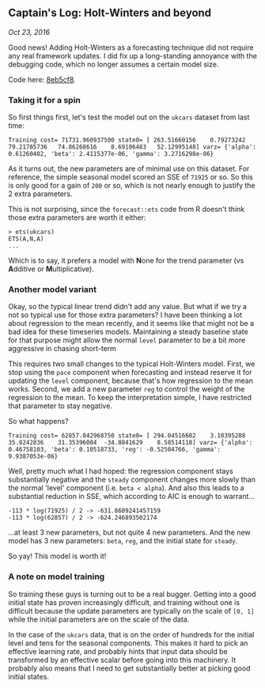 ## Captain's Log: Holt-Winters and beyond
*Oct 23, 2016*

Good news! Adding Holt-Winters as a forecasting technique did not require any real framework updates. I did fix up a long-standing annoyance with the debugging code, which no longer assumes a certain model size.

Code here: [8eb5cf8](https://github.com/mcskinner/ets/commit/8eb5cf8cdae20b406b4a098f204ab576c7e2114d).

### Taking it for a spin

So first things first, let's test the model out on the `ukcars` dataset from last time:

`Training cost= 71731.960937500 state0= [ 263.51660156    0.79273242   79.21785736   74.86268616    8.69106483   52.12995148] varz= {'alpha': 0.61260402, 'beta': 2.4115377e-06, 'gamma': 3.2716298e-06}`

As it turns out, the new parameters are of minimal use on this dataset. For reference, the simple seasonal model scored an SSE of `71925` or so. So this is only good for a gain of `200` or so, which is not nearly enough to justify the 2 extra parameters.

This is not surprising, since the `forecast::ets` code from R doesn't think those extra parameters are worth it either:

```
> ets(ukcars)
ETS(A,N,A) 
...
```

Which is to say, it prefers a model with **N**one for the trend parameter (vs **A**dditive or **M**ultiplicative).

### Another model variant

Okay, so the typical linear trend didn't add any value. But what if we try a not so typical use for those extra parameters? I have been thinking a lot about regression to the mean recently, and it seems like that might not be a bad idea for these timeseries models. Maintaining a steady baseline state for that purpose might allow the normal `level` parameter to be a bit more aggressive in chasing short-term 

This requires two small changes to the typical Holt-Winters model. First, we stop using the `pace` component when forecasting and instead reserve it for updating the `level` component, because that's how regression to the mean works. Second, we add a new parameter `reg` to control the weight of the regression to the mean. To keep the interpretation simple, I have restricted that parameter to stay negative.

So what happens?

`Training cost= 62857.042968750 state0= [ 294.04516602    3.10395288   35.8242836    31.35396004  -34.8841629    8.58514118] varz= {'alpha': 0.46758103, 'beta': 0.10518733, 'reg': -0.52504766, 'gamma': 9.9387053e-06}`

Well, pretty much what I had hoped: the regression component stays substantially negative and the `steady` component changes more slowly than the normal 'level' component (i.e. `beta < alpha`). And also this leads to a substantial reduction in SSE, which according to AIC is enough to warrant...

`-113 * log(71925) / 2 -> -631.8609241457159`<br>
`-113 * log(62857) / 2 -> -624.246893502174`

...at least 3 new parameters, but not quite 4 new parameters. And the new model has 3 new parameters: `beta`, `reg`, and the initial state for `steady`.

So yay! This model is worth it!

### A note on model training

So training these guys is turning out to be a real bugger. Getting into a good initial state has proven increasingly difficult, and training without one is difficult because the update parameters are typically on the scale of `[0, 1]` while the initial parameters are on the scale of the data.

In the case of the `ukcars` data, that is on the order of hundreds for the initial level and tens for the seasonal components. This makes it hard to pick an effective learning rate, and probably hints that input data should be transformed by an effective scalar before going into this machinery. It probably also means that I need to get substantially better at picking good initial states.
